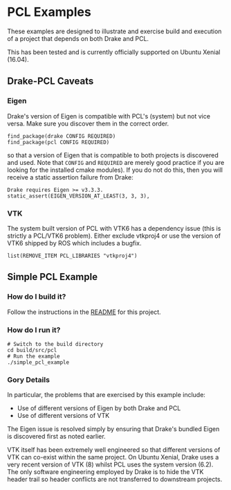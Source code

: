 # PCL Examples

These examples are designed to illustrate and exercise build and execution
of a project that depends on both Drake and PCL. 

This has been tested and is currently officially supported on Ubuntu
Xenial (16.04).

## Drake-PCL Caveats

### Eigen

Drake's version of Eigen is compatible with PCL's (system) but not vice
versa. Make sure you discover them in the correct order.

```
find_package(drake CONFIG REQUIRED)
find_package(pcl CONFIG REQUIRED)
```

so that a version of Eigen that is compatible to both projects is discovered
and used. Note that `CONFIG` and `REQUIRED` are merely good practice if you
are looking for the installed cmake modules). If you do not do this, then you
will receive a static assertion failure from Drake:

```
Drake requires Eigen >= v3.3.3.
static_assert(EIGEN_VERSION_AT_LEAST(3, 3, 3),
```

### VTK

The system built version of PCL with VTK6 has a dependency issue (this is strictly a
PCL/VTK6 problem). Either exclude vtkproj4 or use the version of VTK6 shipped by ROS
which includes a bugfix.

```
list(REMOVE_ITEM PCL_LIBRARIES "vtkproj4")
 ```

## Simple PCL Example

### How do I build it?

Follow the instructions in the [README](../../README.md) for this project.

### How do I run it?

```
# Switch to the build directory
cd build/src/pcl
# Run the example
./simple_pcl_example
```

### Gory Details

In particular, the problems that are exercised by this example include:

* Use of different versions of Eigen by both Drake and PCL
* Use of different versions of VTK

The Eigen issue is resolved simply by ensuring that Drake's bundled Eigen is
discovered first as noted earlier.

VTK itself has been extremely well engineered so that different versions of
VTK can co-exist within the same project. On Ubuntu Xenial, Drake uses a very
recent version of VTK (8) whilst PCL uses the system version (6.2). The only
software engineering employed by Drake is to hide the VTK header trail so
header conflicts are not transferred to downstream projects.


